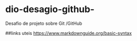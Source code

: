 # dio-desagio-github-
Desafio de projeto sobre Git /GitHub

##links uteis 
https://www.markdownguide.org/basic-syntax
